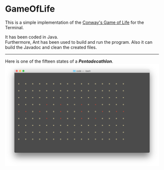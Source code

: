 # GameOfLife
This is a simple implementation of the [Conway's Game of Life](https://en.wikipedia.org/wiki/Conway%27s_Game_of_Life) for the Terminal.

It has been coded in Java.  
Furthermore, Ant has been used to build and run the program. Also it can build the Javadoc and clean the created files.  

---
Here is one of the fifteen states of a **_Pentadecathlon_**.
![Pentadecathlon](preview.png "Pentadecathlon")
